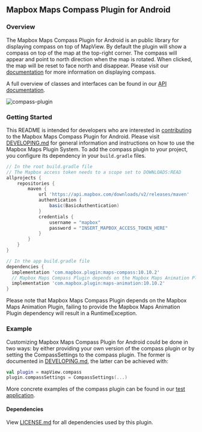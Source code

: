 ## Mapbox Maps Compass Plugin for Android

### Overview

The Mapbox Maps Compass Plugin for Android is an public library for displaying compass on top of MapView. By default the plugin will show a compass on top of the map at the top-right corner. The compass will appear and point to north direction when the map is rotated. When clicked, the map will be reset to face north and disappear. Please visit our [documentation](https://docs.mapbox.com/android/maps/guides/ui-settings/#compass) for more information on displaying compass.

A full overview of classes and interfaces can be found in our [API documentation](https://docs.mapbox.com/android/beta/maps/guides/).

![compass-plugin](https://user-images.githubusercontent.com/2764714/94573517-d784c380-027a-11eb-9a1f-2d22a1bd2525.gif)

### Getting Started

This README is intended for developers who are interested in [contributing](https://github.com/mapbox/mapbox-maps-android/blob/master/CONTRIBUTING.md) to the Mapbox Maps Compass Plugin for Android. Please visit [DEVELOPING.md](https://github.com/mapbox/mapbox-maps-android/blob/master/DEVELOPING.md) for general information and instructions on how to use the Mapbox Maps Plugin System. To add the compass plugin to your project, you configure its dependency in your `build.gradle` files.

```groovy
// In the root build.gradle file
// The Mapbox access token needs to a scope set to DOWNLOADS:READ
allprojects {
    repositories {
        maven {
            url 'https://api.mapbox.com/downloads/v2/releases/maven'
            authentication {
                basic(BasicAuthentication)
            }
            credentials {
                username = "mapbox"
                password = "INSERT_MAPBOX_ACCESS_TOKEN_HERE"
            }
        }
    }
}

// In the app build.gradle file
dependencies {
  implementation 'com.mapbox.plugin:maps-compass:10.10.2'
  // Mapbox Maps Compass Plugin depends on the Mapbox Maps Animation Plugin
  implementation 'com.mapbox.plugin:maps-animation:10.10.2'
}
```

Please note that Mapbox Maps Compass Plugin depends on the Mapbox Maps Animation Plugin, failing to provide the Mapbox Maps Animation Plugin dependency will result in a RuntimeException.

### Example

Customizing Mapbox Maps Compass Plugin for Android could be done in two ways: by either providing your own version of the compass plugin or by setting the CompassSettings to the compass plugin. The former is documented in [DEVELOPING.md](https://github.com/mapbox/mapbox-maps-android/blob/master/DEVELOPING.md), the latter can be achieved with:

```kotlin
val plugin = mapView.compass
plugin.compassSettings = CompassSettings(...)
```

More concrete examples of the compass plugin can be found in our [test application](https://github.com/mapbox/mapbox-maps-android/tree/master/app/src/main/java/com/mapbox/maps/testapp).

#### Dependencies

View [LICENSE.md](LICENSE.md) for all dependencies used by this plugin.
